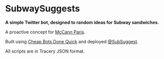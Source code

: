 
# SubwaySuggests

**A simple Twitter bot, designed to random ideas for Subway sandwiches.**

A proactive concept for [McCann Paris][1].

Built using [Cheap Bots Done Quick][2] and deployed [@SubSuggest][3].

All scripts are in Tracery JSON format.



[1]:	http://www.mccann.fr/en
[2]:	http://cheapbotsdonequick.com/
[3]:	https://twitter.com/SubSuggest
